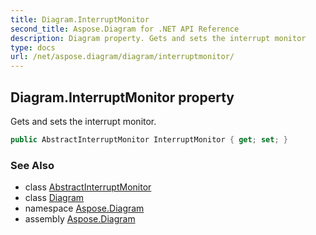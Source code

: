 ```yaml
---
title: Diagram.InterruptMonitor
second_title: Aspose.Diagram for .NET API Reference
description: Diagram property. Gets and sets the interrupt monitor
type: docs
url: /net/aspose.diagram/diagram/interruptmonitor/
---
```

## Diagram.InterruptMonitor property

Gets and sets the interrupt monitor.

```csharp
public AbstractInterruptMonitor InterruptMonitor { get; set; }
```

### See Also

* class [AbstractInterruptMonitor](../../abstractinterruptmonitor/)
* class [Diagram](../)
* namespace [Aspose.Diagram](../../diagram/)
* assembly [Aspose.Diagram](../../../)


